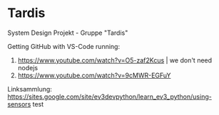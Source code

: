# Tardis
System Design Projekt - Gruppe "Tardis"

Getting GitHub with VS-Code running:
1. https://www.youtube.com/watch?v=O5-zaf2Kcus  | we don't need nodejs
2. https://www.youtube.com/watch?v=9cMWR-EGFuY

Linksammlung:
https://sites.google.com/site/ev3devpython/learn_ev3_python/using-sensors
test